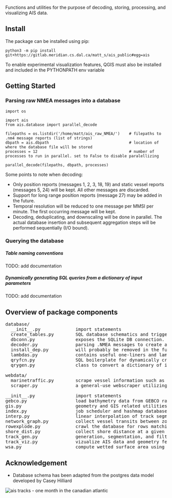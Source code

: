 Functions and utilities for the purpose of decoding, storing, processing, and visualizing AIS data. 

## Install

The package can be installed using pip:
  ```
  python3 -m pip install git+https://gitlab.meridian.cs.dal.ca/matt_s/ais_public#egg=ais
  ```

To enable experimental visualization features, QGIS must also be installed and included in the PYTHONPATH env variable


## Getting Started

### Parsing raw NMEA messages into a database


```
import os

import ais
from ais.database import parallel_decode

filepaths = os.listdir('/home/matt/ais_raw_NMEA/')    # filepaths to .nm4 message reports (list of strings)
dbpath = ais.dbpath                                   # location of where the database file will be stored
processes = 12                                        # number of processes to run in parallel. set to False to disable paralellizing

parallel_decode(filepaths, dbpath, processes)
```

Some points to note when decoding: 
  - Only position reports (messages 1, 2, 3, 18, 19) and static vessel reports (messages 5, 24) will be kept. All other messages are discarded.
  - Support for long range position reports (message 27) may be added in the future.
  - Temporal resolution will be reduced to one message per MMSI per minute. The first occurring message will be kept.
  - Decoding, deduplicating, and downscaling will be done in parallel. The actual database insertion and subsequent aggregation steps will be performed sequentially (I/O bound).  


### Querying the database  
  
  
##### Table naming conventions
  TODO: add documentation  


##### Dynamically generating SQL queries from a dictionary of input parameters  
  TODO: add documentation  


## Overview of package components

<pre>
database/
  __init__.py             import statements  
  create_tables.py        SQL database schematics and triggers. used in decoder.py
  dbconn.py               exposes the SQLite DB connection. some postgres code is also included for legacy 
  decoder.py              parsing .NMEA messages to create an SQL database. See function parallel_decode()
  install_dep.py          will probably be removed in the future. contains code for compiling python from source
  lambdas.py              contains useful one-liners and lambda functions. notably includes DB query callback functions
  qryfcn.py               SQL boilerplate for dynamically creating database queries. used when calling qrygen.py
  qrygen.py               class to convert a dictionary of input parameters into SQL code, and generate queries

webdata/
  marinetraffic.py        scrape vessel information such as deadweight tonnage from marinetraffic.com
  scraper.py              a general-use webscraper utilizing selenium, firefox, and mozilla geckodriver

__init__.py               import statements
gebco.py                  load bathymetry data from GEBCO raster files
gis.py                    geometry and GIS related utilities
index.py                  job scheduler and hashmap database utility, used to parallelize functions and store arbitrary binary
interp.py                 linear interpolation of track segments on temporal axis
network_graph.py          collect vessel transits between zones (nodes), and aggregate various trajectory statistics
rowexplode.py             crawl the database for rows matching certain conditions
shore_dist.py             collect shore distance at a given coordinates using GFW distance raster
track_gen.py              generation, segmentation, and filtering of vessel trajectories
track_viz.py              vizualize AIS data and geometry features using QGIS. should be considered experimental
wsa.py                    compute wetted surface area using denny-mumford regression on vessel deadweight tonnage
</pre> 


## Acknowledgement
  - Database schema has been adapted from the postgres data model developed by Casey Hilliard


![ais tracks - one month in the canadian atlantic](https://gitlab.meridian.cs.dal.ca/matt_s/ais_public/-/raw/master/output/scriptoutput.png)

